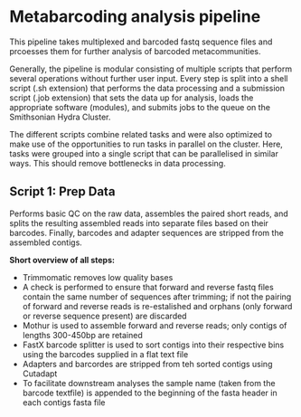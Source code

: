 Metabarcoding analysis pipeline
===============================

This pipeline takes multiplexed and barcoded fastq sequence files and prcoesses
them for further analysis of barcoded metacommunities.

Generally, the pipeline is modular consisting of multiple scripts that perform
several operations without further user input. Every step is split into a shell
script (.sh extension) that performs the data processing and a submission script
(.job extension) that sets the data up for analysis, loads the appropriate software
(modules), and submits jobs to the queue on the Smithsonian Hydra Cluster.

The different scripts combine related tasks and were also optimized to make use of
the opportunities to run tasks in parallel on the cluster. Here, tasks were grouped 
into a single script that can be parallelised in similar ways. This should remove
bottlenecks in data processing.

Script 1: Prep Data
-------------------

Performs basic QC on the raw data, assembles the paired short reads, and splits the 
resulting assembled reads into separate files based on their barcodes. Finally,
barcodes and adapter sequences are stripped from the assembled contigs.

**Short overview of all steps:**

* Trimmomatic removes low quality bases
* A check is performed to ensure that forward and reverse fastq files contain the same
    number of sequences after trimming; if not the pairing of forward and reverse reads
    is re-estalished and orphans (only forward or reverse sequence present) are discarded
* Mothur is used to assemble forward and reverse reads; only contigs of lengths 300-450bp
    are retained
* FastX barcode splitter is used to sort contigs into their respective bins using the barcodes
    supplied in a flat text file
* Adapters and barcordes are stripped from teh sorted contigs using Cutadapt
* To facilitate downstream analyses the sample name (taken from the barcode textfile) is
    appended to the beginning of the fasta header in each contigs fasta file


